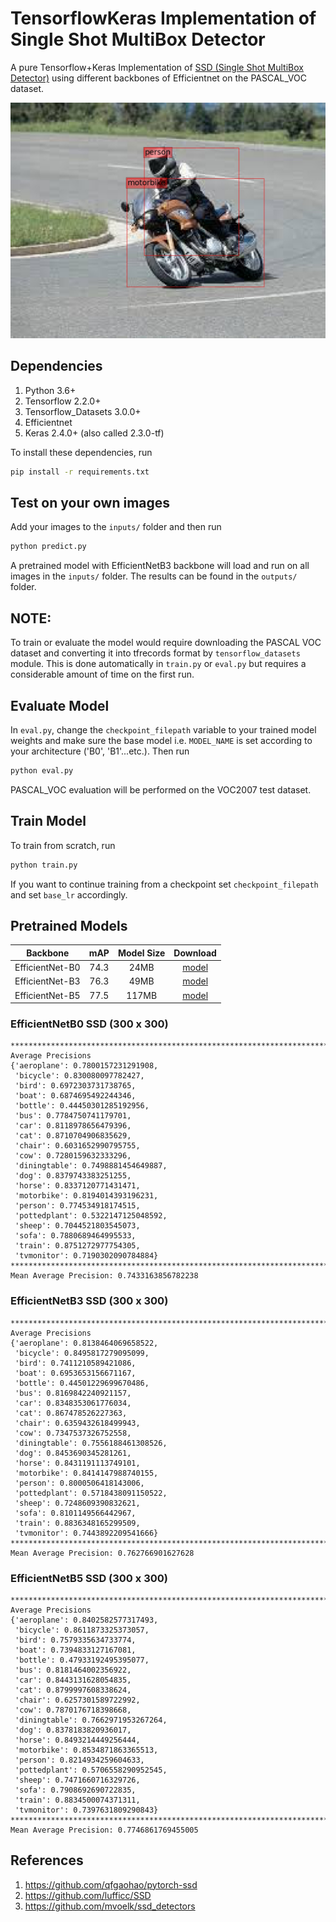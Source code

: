 # TensorflowKeras Implementation of Single Shot MultiBox Detector
A pure Tensorflow+Keras Implementation of [SSD (Single Shot MultiBox Detector)](https://arxiv.org/abs/1512.02325) using different backbones of Efficientnet on the PASCAL_VOC dataset.

![Example of EfficientnetB3 SSD](example.jpg  "Example of EfficientnetB3 SSD")

## Dependencies
1. Python 3.6+
2. Tensorflow 2.2.0+
3. Tensorflow_Datasets 3.0.0+
4. Efficientnet
5. Keras 2.4.0+ (also called 2.3.0-tf)

To install these dependencies, run
```bash
pip install -r requirements.txt
```
## Test on your own images
Add your images to the `inputs/` folder and then run
```bash
python predict.py
```
A pretrained model with EfficientNetB3 backbone will load and run on all images in the `inputs/` folder. The results can be found in the `outputs/` folder.

## NOTE: 
To train or evaluate the model would require downloading the PASCAL VOC dataset and converting it into tfrecords format by `tensorflow_datasets` module. This is done automatically in `train.py` or `eval.py` but requires a considerable amount of time on the first run.

## Evaluate Model
In `eval.py`, change the `checkpoint_filepath` variable to your trained model weights and make sure the base model i.e. `MODEL_NAME` is set according to your architecture ('B0', 'B1'...etc.). Then run
```bash
python eval.py
```
PASCAL_VOC evaluation will be performed on the VOC2007 test dataset.

## Train Model
To train from scratch, run
```bash
python train.py
```
If you want to continue training from a checkpoint set `checkpoint_filepath` and set `base_lr` accordingly.

## Pretrained Models

|     Backbone     |   mAP    | Model Size | Download  |
| :--------------: |:--------:| :--------: | :-------: |
|  EfficientNet-B0 |   74.3   |   24MB    | [model](https://github.com/lufficc/SSD/releases/download/1.2/vgg_ssd300_voc0712.pth)  |
|  EfficientNet-B3 |   76.3   |   49MB    | [model](https://github.com/lufficc/SSD/releases/download/1.2/vgg_ssd512_voc0712.pth)  |
|  EfficientNet-B5 |   77.5   |   117MB   | [model](https://github.com/lufficc/SSD/releases/download/1.2/efficient_net_b3_ssd300_voc0712.pth) |

### EfficientNetB0 SSD (300 x 300)
```
****************************************************************************************************
Average Precisions
{'aeroplane': 0.7800157231291908,
 'bicycle': 0.830080097782427,
 'bird': 0.6972303731738765,
 'boat': 0.6874695492244346,
 'bottle': 0.44450301285192956,
 'bus': 0.7784750741179701,
 'car': 0.8118978656479396,
 'cat': 0.8710704906835629,
 'chair': 0.6031652990795755,
 'cow': 0.7280159632333296,
 'diningtable': 0.7498881454649887,
 'dog': 0.8379743383251255,
 'horse': 0.8337120771431471,
 'motorbike': 0.8194014393196231,
 'person': 0.774534918174515,
 'pottedplant': 0.5322147125048592,
 'sheep': 0.7044521803545073,
 'sofa': 0.7880689464995533,
 'train': 0.8751272977754305,
 'tvmonitor': 0.7190302090784884}
****************************************************************************************************
Mean Average Precision: 0.7433163856782238
```

### EfficientNetB3 SSD (300 x 300)
```
****************************************************************************************************
Average Precisions
{'aeroplane': 0.8138464069658522,
 'bicycle': 0.8495817279095099,
 'bird': 0.7411210589421086,
 'boat': 0.6953653156671167,
 'bottle': 0.44501229699670486,
 'bus': 0.8169842240921157,
 'car': 0.8348353061776034,
 'cat': 0.867478526227363,
 'chair': 0.6359432618499943,
 'cow': 0.7347537326752558,
 'diningtable': 0.7556188461308526,
 'dog': 0.8453690345281261,
 'horse': 0.8431191113749101,
 'motorbike': 0.8414147988740155,
 'person': 0.8000506418143006,
 'pottedplant': 0.5718438091150522,
 'sheep': 0.7248609390832621,
 'sofa': 0.8101149566442967,
 'train': 0.8836348165299509,
 'tvmonitor': 0.7443892209541666}
****************************************************************************************************
Mean Average Precision: 0.762766901627628
```

### EfficientNetB5 SSD (300 x 300)
```
****************************************************************************************************
Average Precisions
{'aeroplane': 0.8402582577317493,
 'bicycle': 0.8611873325373057,
 'bird': 0.7579335634733774,
 'boat': 0.7394833127167081,
 'bottle': 0.47933192495395077,
 'bus': 0.8181464002356922,
 'car': 0.8443131628054835,
 'cat': 0.8799997608338624,
 'chair': 0.6257301589722992,
 'cow': 0.7870176718398668,
 'diningtable': 0.7662971953267264,
 'dog': 0.8378183820936017,
 'horse': 0.8493214449256444,
 'motorbike': 0.8534871863365513,
 'person': 0.8214934259604633,
 'pottedplant': 0.5706558290952545,
 'sheep': 0.7471660716329726,
 'sofa': 0.7908692690722835,
 'train': 0.8834500074371311,
 'tvmonitor': 0.7397631809290843}
****************************************************************************************************
Mean Average Precision: 0.7746861769455005
```

## References
1. https://github.com/qfgaohao/pytorch-ssd
2. https://github.com/lufficc/SSD
3. https://github.com/mvoelk/ssd_detectors